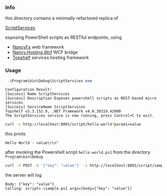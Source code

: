 ### Info 

this directory contains a minimally refactored replica of

[ScriptServices](https://github.com/perceptile/ScriptServices)
 
exposing PowerShell scripts as RESTful endpoints, using 
  * [NancyFx](https://www.nuget.org/packages/Nancy/1.1.0) web framework
  * [Nancy.Hosting.Wcf](https://www.nuget.org/packages/Nancy.Hosting.Wcf) WCF bridge
  * [Topshelf](https://www.nuget.org/packages/Topshelf/3.3.0) services hosting framework


### Usage
```powershell
 .\Program\bin\Debug\ScriptServices.exe
```
```text
Configuration Result:
[Success] Name ScriptServices
[Success] Description Exposes powershell scripts as REST-based micro services
[Success] ServiceName ScriptServices
Topshelf v3.3.152.0, .NET Framework v4.0.30319.42000
The ScriptServices service is now running, press Control+C to exit.

```

```sh
curl -s http://localhost:8001/script/hello-world?param1=value
```
this prints
```text
Hello World - value\r\n"

```

after invoking the Powershell script `hello-world.ps1` from the directory `Program\bin\Debug`
```sh
curl -X POST -d '{"key": "value"}' -s http://localhost:8001/script/sample
```

the server will log

```text
Body: {"key": "value"}
Calling: script=.\sample.ps1 args=[body={"key": "value"}]
```